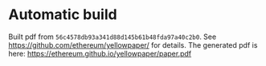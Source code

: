 # Automatic build
Built pdf from `56c4578db93a341d88d145b61b48fda97a40c2b0`. See https://github.com/ethereum/yellowpaper/ for details.
The generated pdf is here: https://ethereum.github.io/yellowpaper/paper.pdf
